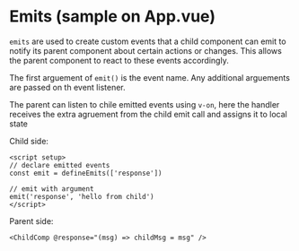 <h1>Emits (sample on App.vue)</h1>

`emits` are used to create custom events that a child component can emit to notify its parent component about certain actions or changes. This allows the parent component to react to these events accordingly.

The first arguement of `emit()` is the event name. Any additional arguements are passed on th event listener.

The parent can listen to chile emitted events using `v-on`, here the handler receives the extra agruement from the child emit call and assigns it to local state

Child side:
```
<script setup>
// declare emitted events
const emit = defineEmits(['response'])

// emit with argument
emit('response', 'hello from child')
</script>
```
Parent side:
```
<ChildComp @response="(msg) => childMsg = msg" />
```